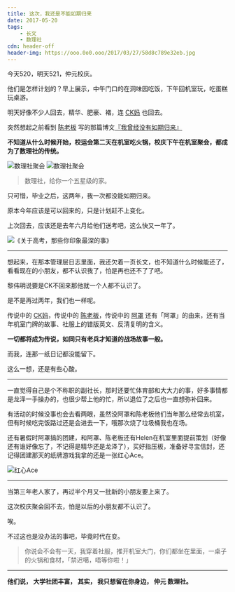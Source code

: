 ```yaml
---
title: 这次，我还是不能如期归来
date: 2017-05-20
tags:
	- 长文
	- 数理社
cdn: header-off
header-img: https://ooo.0o0.ooo/2017/03/27/58d8c789e32eb.jpg
---
```


今天520，明天521，仲元校庆。

他们是怎样计划的？早上展示，中午门口的在洞味园吃饭，下午回机室玩，吃蛋糕玩桌游。

明天好像不少人回去，精华、肥豪、褚，连 <a style="color:inherit" href="http:leslie-ck.com">CK妈</a> 也回去。

突然想起之前看到 <a style="color:inherit" href="https://terry.pub">陈老板</a> 写的那篇博文<a href="https://bazingaterry.github.io/life/2015/11/29/2016-zy/">『我曾经没有如期归来』</a>

**不知道从什么时候开始，校运会第二天在机室吃火锅，校庆下午在机室聚会，都成为了数理社的传统。**

<!--more-->

![数理社聚会](https://ww3.sinaimg.cn/large/006tNc79gy1ff9btxzmt6j30sg0g0gmu.jpg)
![数理社聚会](https://ooo.0o0.ooo/2017/05/20/59204cb2e6722.jpg)

>数理社，给你一个五星级的家。

只可惜，毕业之后，这两年，我一次都没能如期归来。

原本今年应该是可以回来的，只是计划赶不上变化。

上次回去，应该还是去年六月给他们送考吧，这么快又一年了。

![《关于高考，那些你印象最深的事》](https://ooo.0o0.ooo/2017/03/27/58d91a964f50f.jpg)
***

想起来，在那本管理层日志里面，我还欠着一页长文，也不知道什么时候能还了，看看现在的小朋友，都不认识我了，怕是再也还不了了吧。

黎伟明说要是CK不回来那他就一个人都不认识了。

是不是再过两年，我们也一样呢。

传说中的 <a style="color:inherit" href="http:leslie-ck.com">CK妈</a>，传说中的 <a style="color:inherit" href="https://terry.pub">陈老板</a>，传说中的 <a style="color:inherit" href="http://tsang.site">阿罩</a> 还有「阿罩」的由来，还有当年机室门牌的故事、社服上的错版英文、反清复明的含义。

**一切都将成为传说，如同只有老兵才知道的战场故事一般。**

而我，连那一纸日记都没能留下。

这么一想，还是有些心酸。
***

一直觉得自己是个不称职的副社长，那时还要忙体育部和大大力的事，好多事情都是龙泽一手操办的，也很少帮上他的忙，所以退位了之后也一直想弥补回来。

有活动的时候没事也会去看两眼，虽然没阿罩和陈老板他们当年那么经常去机室，但有时候吃完饭路过还是会进去一下，哦那次烧了垃圾桶我也在场。

还有暑假时阿罩搞的团建，和阿罩、陈老板还有Helen在机室里面提前策划（好像还有谁好像忘了，不记得是精华还是龙泽了），买好指压板，准备好寻宝信封，还记得团建那天的纸牌游戏我拿的还是一张红心Ace。

![红心Ace](https://ooo.0o0.ooo/2017/05/20/59204cb27b59e.jpg)
***

当第三年老人家了，再过半个月又一批新的小朋友要上来了。

这次校庆聚会回不去，怕是以后的小朋友都不认识了。

唉。

不过这也是没办法的事吧，毕竟时代在变。

>你说会不会有一天，我穿着社服，推开机室大门，你们都坐在里面，一桌子的火锅和食材，「禁迟噶，唔等你啦！」

***

**他们说，
大学社团丰富，
其实，
我只想留在你身边，
仲元 数理社。**

